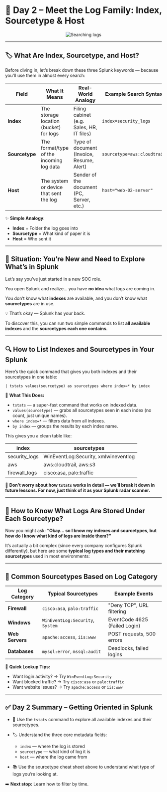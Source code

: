 
# 📅 Day 2 – Meet the Log Family: Index, Sourcetype & Host

<p align="center">
  <img src="https://media.giphy.com/media/l0MYt5jPR6QX5pnqM/giphy.gif" alt="Searching logs" />
</p>

---

## 🏷️ What Are Index, Sourcetype, and Host?

Before diving in, let’s break down these three Splunk keywords — because you'll use them in almost every search:

| Field          | What It Means                            | Real-World Analogy                        | Example Search Syntax       |
| -------------- | ---------------------------------------- | ----------------------------------------- | --------------------------- |
| **Index**      | The storage location (bucket) for logs   | Filing cabinet (e.g. Sales, HR, IT files) | `index=security_logs`       |
| **Sourcetype** | The format/type of the incoming log data | Type of document (Invoice, Resume, Alert) | `sourcetype=aws:cloudtrail` |
| **Host**       | The system or device that sent the log   | Sender of the document (PC, Server, etc.) | `host="web-02-server"`      |

✨ **Simple Analogy**:

* **Index** = Folder the log goes into
* **Sourcetype** = What kind of paper it is
* **Host** = Who sent it

---

## 🧭 Situation: You’re New and Need to Explore What’s in Splunk

Let’s say you’ve just started in a new SOC role.

You open Splunk and realize… you have **no idea** what logs are coming in.

You don’t know what **indexes** are available, and you don’t know what **sourcetypes** are in use.

💡 That’s okay — Splunk has your back.

To discover this, you can run two simple commands to list **all available indexes** and the **sourcetypes each one contains**.

---

## 🔍 How to List Indexes and Sourcetypes in Your Splunk

Here’s the quick command that gives you both indexes and their sourcetypes in one table:

```spl
| tstats values(sourcetype) as sourcetypes where index=* by index
```

🧾 **What This Does:**

* `tstats` — a super-fast command that works on indexed data.
* `values(sourcetype)` — grabs all sourcetypes seen in each index (no count, just unique names).
* `where index=*` — filters data from all indexes.
* `by index` — groups the results by each index name.

This gives you a clean table like:

| index          | sourcetypes                           |
| -------------- | ------------------------------------- |
| security_logs  | WinEventLog:Security, xmlwineventlog |
| aws            | aws:cloudtrail, aws:s3              |
| firewall_logs  | cisco:asa, palo:traffic             |

📌 **Don’t worry about how `tstats` works in detail — we’ll break it down in future lessons. For now, just think of it as your Splunk radar scanner.**

---

## 🔎 How to Know What Logs Are Stored Under Each Sourcetype?

Now you might ask:
**“Okay... so I know my indexes and sourcetypes, but how do I know what kind of logs are inside them?”**

It’s actually a bit complex (since every company configures Splunk differently), but here are some **typical log types and their matching sourcetypes** used in most environments:

---

## 🧠 Common Sourcetypes Based on Log Category

| Log Category    | Typical Sourcetypes              | Example Events                |
| --------------- | -------------------------------- | ----------------------------- |
| **Firewall**    | `cisco:asa`, `palo:traffic`      | "Deny TCP", URL filtering     |
| **Windows**     | `WinEventLog:Security`, `System` | EventCode 4625 (Failed Login) |
| **Web Servers** | `apache:access`, `iis:www`       | POST requests, 500 errors     |
| **Databases**   | `mysql:error`, `mssql:audit`     | Deadlocks, failed logins      |
  
</p>

🎯 **Quick Lookup Tips:**

* Want login activity? → Try `WinEventLog:Security`
* Want blocked traffic? → Try `cisco:asa` or `palo:traffic`
* Want website issues? → Try `apache:access` or `iis:www`

---

## ✅ Day 2 Summary – Getting Oriented in Splunk

* 🧭 Use the `tstats` command to explore all available indexes and their sourcetypes.
* 🏷️ Understand the three core metadata fields:

  * `index` — where the log is stored
  * `sourcetype` — what kind of log it is
  * `host` — where the log came from
* 📚 Use the sourcetype cheat sheet above to understand what type of logs you’re looking at.

➡️ **Next stop:** Learn how to filter by time.
